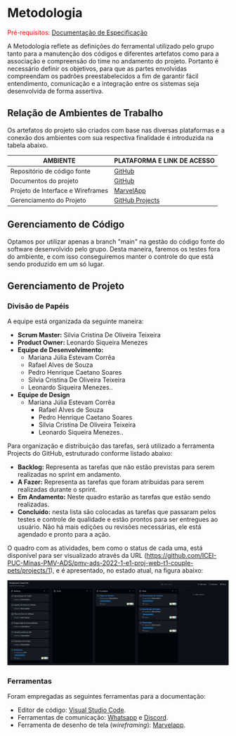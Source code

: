 
# Metodologia

<span style="color:red">Pré-requisitos: <a href="2-Especificação do Projeto.md"> Documentação de Especificação</a></span>

A Metodologia reflete as definições do ferramental utilizado pelo grupo tanto para a manutenção dos códigos e diferentes artefatos como para a associação e compreensão do time no andamento do projeto. Portanto é necessário definir os objetivos, para que as partes envolvidas compreendam os padrões preestabelecidos a fim de garantir fácil entendimento, comunicação e a integração entre os sistemas seja desenvolvida de forma assertiva.

## Relação de Ambientes de Trabalho

Os artefatos do projeto são criados com base nas diversas plataformas e a conexão dos ambientes com sua respectiva finalidade é introduzida na tabela abaixo.

|     AMBIENTE                    |   PLATAFORMA E LINK DE ACESSO                                                             |
|---------------------------------|-------------------------------------------------------------------------------------------|
|Repositório de código fonte      | [GitHub](https://github.com/ICEI-PUC-Minas-PMV-ADS/pmv-ads-2021-2-e2-proj-int-t3-tapunk/) |
|Documentos do projeto            | [GitHub](https://github.com/ICEI-PUC-Minas-PMV-ADS/pmv-ads-2021-2-e2-proj-int-t3-tapunk/) | 
|Projeto de Interface e Wireframes| [MarvelApp](https://marvelapp.com/prototype/2ece1d8g/screen/86338557)                                     |
|Gerenciamento do Projeto         | [GitHub Projects](https://github.com/ICEI-PUC-Minas-PMV-ADS/pmv-ads-2022-1-e1-proj-web-t1-couple-pets/projects/1)                                   | 


## Gerenciamento de Código
Optamos por utilizar apenas a branch "main" na gestão do código fonte do software desenvolvido pelo grupo. Desta maneira, faremos os testes fora do ambiente, e com isso conseguiremos manter o controle do que está sendo produzido em um só lugar.

## Gerenciamento de Projeto

### Divisão de Papéis
A equipe está organizada da seguinte maneira:
- **Scrum Master:** Silvia Cristina De Oliveira Teixeira
- **Product Owner:** Leonardo Siqueira Menezes
- **Equipe de Desenvolvimento:**
    - Mariana Júlia Estevam Corrêa
    - Rafael Alves de Souza
    - Pedro Henrique Caetano Soares    
    - Silvia Cristina De Oliveira Teixeira
    - Leonardo Siqueira Menezes..
- **Equipe de Design**
  - Mariana Júlia Estevam Corrêa
    - Rafael Alves de Souza
    - Pedro Henrique Caetano Soares    
    - Silvia Cristina De Oliveira Teixeira
    - Leonardo Siqueira Menezes..

Para organização e distribuição das tarefas, será utilizado a ferramenta Projects do GitHub, estruturado conforme listado abaixo:
- **Backlog:** Representa as tarefas que não estão previstas para serem realizadas no sprint em andamento.
- **A Fazer:** Representa as tarefas que foram atribuidas para serem realizadas durante o sprint.
- **Em Andamento:** Neste quadro estarão as tarefas que estão sendo realizadas.
- **Concluído:** nesta lista são colocadas as tarefas que passaram pelos testes e controle de qualidade e estão prontos para ser entregues ao usuário. Não há mais edições ou revisões necessárias, ele está agendado e pronto para a ação.

O quadro com as atividades, bem como o status de cada uma, está disponível para ser visualizado através da URL (https://github.com/ICEI-PUC-Minas-PMV-ADS/pmv-ads-2022-1-e1-proj-web-t1-couple-pets/projects/1), e é apresentado, no estado atual, na figura abaixo:

![QuadroKanban](img/Quadro_KanBan.png)
### Ferramentas

Foram empregadas as seguintes ferramentas para a documentação:

- Editor de código: [Visual Studio Code](https://code.visualstudio.com/).
- Ferramentas de comunicação: [Whatsapp](https://www.whatsapp.com) e [Discord](https://discord.com/).
- Ferramenta de desenho de tela (_wireframing_): [Marvelapp](https://marvelapp.com/).

